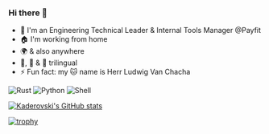### Hi there 👋
- 🏢 I'm an Engineering Technical Leader & Internal Tools Manager @Payfit
- 🏠 I'm working from home
- 🌍 & also anywhere
- 🐍, 🦀 & 🐚 trilingual 
- ⚡ Fun fact: my 🐱 name is Herr Ludwig Van Chacha

![Rust](https://img.shields.io/badge/-Rust-05122A?style=for-the-badge&color=dea584&logo=rust&logoColor=000000)
![Python](https://img.shields.io/badge/-Python-05122A?style=for-the-badge&color=3776ab&logo=python&logoColor=ffffff)
![Shell](https://img.shields.io/badge/-SHELL-05122A?style=for-the-badge&color=1e1e2e8&logo=shell&logoColor=ffffff)

[![Kaderovski's GitHub stats](https://github-readme-stats.vercel.app/api?username=kaderovski&count_private=true&show_icons=true)](https://github.com/kaderovski)

[![trophy](https://github-profile-trophy.vercel.app/?username=kaderovski&title=MultiLanguage,Commits,Repositories,Stars,Followers,PullRequest)](https://github.com/ryo-ma/github-profile-trophy)
